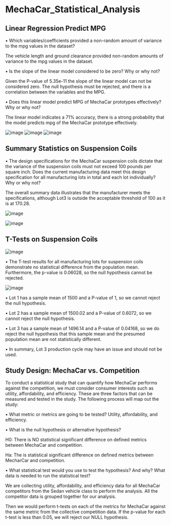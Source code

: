 # MechaCar_Statistical_Analysis

## Linear Regression Predict MPG
•	Which variables/coefficients provided a non-random amount of variance to the mpg values in the dataset?

The vehicle length and ground clearance provided non-random amounts of variance to the mpg values in the dataset.

•	Is the slope of the linear model considered to be zero? Why or why not?

Given the P-value of 5.35e-11 the slope of the linear model can not be considered zero. The null hypothesis must be rejected, and there is a correlation between the variables and the MPG. 

•	Does this linear model predict MPG of MechaCar prototypes effectively? Why or why not?

The linear model indicates a 71% accuracy, there is a strong probability that the model predicts mpg of the MechaCar prototype effectively. 

 ![image](https://user-images.githubusercontent.com/110510718/205425497-56f1d740-043b-4c37-adbd-b49fd633606c.png)
![image](https://user-images.githubusercontent.com/110510718/205425503-b0652cf1-8dcd-496e-adbc-896ef3d63030.png)
![image](https://user-images.githubusercontent.com/110510718/205425506-9a3cd4df-48b5-4a53-9d87-0d0c473f7d27.png)


## Summary Statistics on Suspension Coils
•	The design specifications for the MechaCar suspension coils dictate that the variance of the suspension coils must not exceed 100 pounds per square inch. Does the current manufacturing data meet this design specification for all manufacturing lots in total and each lot individually? Why or why not?

The overall summary data illustrates that the manufacturer meets the specifications, although Lot3 is outside the acceptable threshold of 100 as it is at 170.28.  
 
![image](https://user-images.githubusercontent.com/110510718/205425512-8c7c07c4-3fd1-46ab-84f2-9eebe66012fa.png)

 ![image](https://user-images.githubusercontent.com/110510718/205425520-5d0c361d-ce50-47bb-aee5-7a8f57cb000f.png)



## T-Tests on Suspension Coils 

 ![image](https://user-images.githubusercontent.com/110510718/205425564-3c031369-635e-4742-b013-036d1fd40a80.png)

 
•	The T-test results for all manufacturing lots for suspension coils demonstrate no statistical difference from the population mean. Furthermore, the p-value is 0.06028, so the null hypothesis cannot be rejected.  


![image](https://user-images.githubusercontent.com/110510718/205425604-de66a416-900a-49e2-97a4-a8ee5af19fe2.png)

 
•	Lot 1 has a sample mean of 1500 and a P-value of 1, so we cannot reject the null hypothesis.

•	Lot 2 has a sample mean of 1500.02 and a P-value of 0.6072, so we cannot reject the null hypothesis. 

•	Lot 3 has a sample mean of 1496.14 and a P-value of 0.04168, so we do reject the null hypothesis that this sample mean and the presumed population mean are not statistically different. 

•	In summary, Lot 3 production cycle may have an issue and should not be used.  

## Study Design: MechaCar vs. Competition

To conduct a statistical study that can quantify how MechaCar performs against the competition, we must consider consumer interests such as utility, affordability, and efficiency. These are three factors that can be measured and tested in the study. The following process will map out the study:

•	What metric or metrics are going to be tested? 
Utility, affordability, and efficiency. 

•	What is the null hypothesis or alternative hypothesis?

H0: There is NO statistical significant difference on defined metrics between MechaCar and competition.

Ha: The is statistical significant difference on defined metrics between MecharCar and competition.

•	What statistical test would you use to test the hypothesis? And why? What data is needed to run the statistical test?

We are collecting utility, affordability, and efficiency data for all MechaCar competitors from the Sedan vehicle class to perform the analysis. All the competitor data is grouped together for our analysis.

Then we would perform t-tests on each of the metrics for MechaCar against the same metric from the collective competition data.
If the p-value for each t-test is less than 0.05, we will reject our NULL hypothesis.

